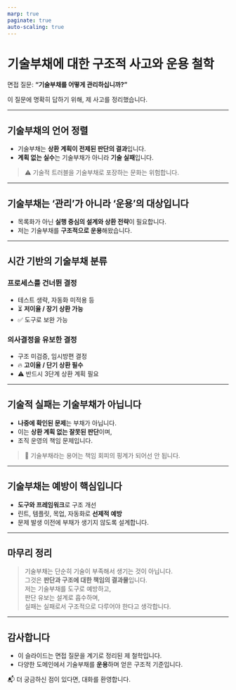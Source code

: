 ```yaml
---
marp: true
paginate: true
auto-scaling: true
---
```


# 기술부채에 대한 구조적 사고와 운용 철학

면접 질문: **“기술부채를 어떻게 관리하십니까?”**

이 질문에 명확히 답하기 위해, 제 사고를 정리했습니다.

---

## 기술부채의 언어 정렬

- 기술부채는 **상환 계획이 전제된 판단의 결과**입니다.
- **계획 없는 실수**는 기술부채가 아니라 **기술 실패**입니다.

> ⚠️ 기술적 트러블을 기술부채로 포장하는 문화는 위험합니다.

---

## 기술부채는 ‘관리’가 아니라 ‘운용’의 대상입니다

- 목록화가 아닌 **실행 중심의 설계와 상환 전략**이 필요합니다.
- 저는 기술부채를 **구조적으로 운용**해왔습니다.

---

## 시간 기반의 기술부채 분류

### 프로세스를 건너뛴 결정
- 테스트 생략, 자동화 미적용 등
- ⏳ **저이율 / 장기 상환 가능**
- ✅ 도구로 보완 가능

### 의사결정을 유보한 결정
- 구조 미검증, 임시방편 결정
- 🔥 **고이율 / 단기 상환 필수**
- ⚠️ 반드시 3단계 상환 계획 필요

---

## 기술적 실패는 기술부채가 아닙니다

- **나중에 확인된 문제**는 부채가 아닙니다.
- 이는 **상환 계획 없는 잘못된 판단**이며,
- 조직 운영의 책임 문제입니다.

> 💬 기술부채라는 용어는 책임 회피의 핑계가 되어선 안 됩니다.

---

## 기술부채는 예방이 핵심입니다

- **도구와 프레임워크**로 구조 개선
- 린트, 템플릿, 목업, 자동화로 **선제적 예방**
- 문제 발생 이전에 부채가 생기지 않도록 설계합니다.

---

## 마무리 정리

> 기술부채는 단순히 기술이 부족해서 생기는 것이 아닙니다.  
> 그것은 **판단과 구조에 대한 책임의 결과물**입니다.  
> 저는 기술부채를 도구로 예방하고,  
> 판단 유보는 설계로 흡수하며,  
> 실패는 실패로서 구조적으로 다루어야 한다고 생각합니다.

---

## 감사합니다

- 이 슬라이드는 면접 질문을 계기로 정리된 제 철학입니다.
- 다양한 도메인에서 기술부채를 **운용**하며 얻은 구조적 기준입니다.

📬 더 궁금하신 점이 있다면, 대화를 환영합니다.
